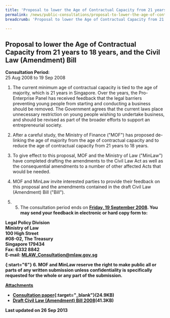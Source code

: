 ```yaml
---
title: 'Proposal to lower the Age of Contractual Capacity from 21 years to 18 years, and the Civil Law (Amendment) Bill'
permalink: /news/public-consultations/proposal-to-lower-the-age-of-contractual-capacity-from-21-years-to-18-years-and-the-civil-law/
breadcrumb: 'Proposal to lower the Age of Contractual Capacity from 21 years to 18 years, and the Civil Law (Amendment) Bill'

---
```



Proposal to lower the Age of Contractual Capacity from 21 years to 18 years, and the Civil Law (Amendment) Bill
---

**Consultation Period:**  
25 Aug 2008 to 19 Sep 2008

1. The current minimum age of contractual capacity is tied to the age of majority, which is 21 years in Singapore. Over the years, the Pro-Enterprise Panel has received feedback that the legal barriers preventing young people from starting and conducting a business should be removed. The Government agrees that the current laws place unnecessary restriction on young people wishing to undertake business, and should be revised as part of the broader efforts to support an entrepreneurial society.

2. After a careful study, the Ministry of Finance ("MOF") has proposed de-linking the age of majority from the age of contractual capacity and to reduce the age of contractual capacity from 21 years to 18 years.

3. To give effect to this proposal, MOF and the Ministry of Law ("MinLaw") have completed drafting the amendments to the Civil Law Act as well as the consequential amendments to a number of other affected Acts that would be needed.

4. MOF and MinLaw invite interested parties to provide their feedback on this proposal and the amendments contained in the draft Civil Law (Amendment) Bill ("Bill").

5. 5. The consultation period ends on <b><u>Friday, 19 September 2008</u><b>. You may send your feedback in electronic or hard copy form to:

<p class="address-centered">
Legal Policy Division<br>
Ministry of Law<br>
100 High Street<br>
#08-02, The Treasury<br>
Singapore 179434<br>
Fax: 6332 8842<br>
E-mail: <a href="mailto:MLAW_Consultation@mlaw.gov.sg">MLAW_Consultation@mlaw.gov.sg</a>
</p>

{:start="6"}
6. MOF and MinLaw reserve the right to make public all or parts of any written submission unless confidentiality is specifically requested for the whole or any part of the submission.

<b><u>Attachments</u></b>

* [Consultation paper](/files/linkclick6c0c.pdf/){:target="_blank"}(24.9KB)
* [Draft Civil Law (Amendment) Bill 2008](/files/linkclick4c83.pdf/)(41.3KB)

<p class="right-side-updated">Last updated on 26 Sep 2013</p>
